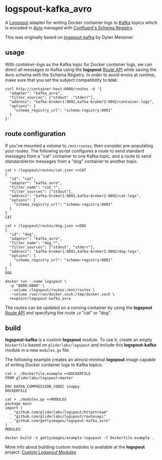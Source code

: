 # logspout-kafka_avro

A [Logspout](https://github.com/gliderlabs/logspout) adapter for writing Docker container logs to [Kafka](https://github.com/apache/kafka) topics which is encoded in [Avro](https://avro.apache.org) managed with [Confluent's Schema Registry](http://docs.confluent.io/2.0.0/schema-registry/docs/index.html).

This was originally based on [logspout-kafka](https://github.com/gettyimages/logspout-kafka) by Dylan Meissner.

## usage

With *container-logs* as the Kafka topic for Docker container logs, we can direct all messages to Kafka using the **logspout** [Route API](https://github.com/gliderlabs/logspout/tree/master/routesapi) while
saving the Avro schema with the Schema Registry. In order to avoid errors at runtime, make sure that
you set the subject compatibility to `NONE`:

```
curl http://container-host:8000/routes -d '{
  "adapter": "kafka_avro",
  "filter_sources": ["stdout" ,"stderr"],
  "address": "kafka-broker1:9092,kafka-broker2:9092/container-logs",
  "options": {
    "schema_registry_url": "schema-registry:8081"
  }
}'
```

## route configuration

If you've mounted a volume to `/mnt/routes`, then consider pre-populating your routes. The following script configures a route to send standard messages from a "cat" container to one Kafka topic, and a route to send standard/error messages from a "dog" container to another topic.

```
cat > /logspout/routes/cat.json <<CAT
{
  "id": "cat",
  "adapter": "kafka_avro",
  "filter_name": "cat_*",
  "filter_sources": ["stdout"],
  "address": "kafka-broker1:9092,kafka-broker2:9092/cat-logs",
  "options": {
    "schema_registry_url": "schema-registry:8081"
  }
}
CAT

cat > /logspout/routes/dog.json <<DOG
{
  "id": "dog",
  "adapter": "kafka_avro",
  "filter_name": "dog_*",
  "filter_sources": ["stdout", "stderr"],
  "address": "kafka-broker1:9092,kafka-broker2:9092/dog-logs",
  "options": {
    "schema_registry_url": "schema-registry:8081"
  }
}
DOG

docker run --name logspout \
  -p "8000:8000" \
  --volume /logspout/routes:/mnt/routes \
  --volume /var/run/docker.sock:/tmp/docker.sock \
  revpoint/logspout-kafka_avro

```

The routes can be updated on a running container by using the **logspout** [Route API](https://github.com/gliderlabs/logspout/tree/master/routesapi) and specifying the route `id` "cat" or "dog".

## build

**logspout-kafka** is a custom **logspout** module. To use it, create an empty `Dockerfile` based on `gliderlabs/logspout` and include this **logspout-kafka** module in a new `modules.go` file.

The following example creates an almost-minimal **logspout** image capable of writing Docker container logs to Kafka topics:

```
cat > ./Dockerfile.example <<DOCKERFILE
FROM gliderlabs/logspout:master

ENV KAFKA_COMPRESSION_CODEC snappy
DOCKERFILE

cat > ./modules.go <<MODULES
package main
import (
  _ "github.com/gliderlabs/logspout/httpstream"
  _ "github.com/gliderlabs/logspout/routesapi"
  _ "github.com/gettyimages/logspout-kafka_avro"
)
MODULES

docker build -t gettyimages/example-logspout -f Dockerfile.example .
```

More info about building custom modules is available at the **logspout** project: [Custom Logspout Modules](https://github.com/gliderlabs/logspout/blob/master/custom/README.md)
